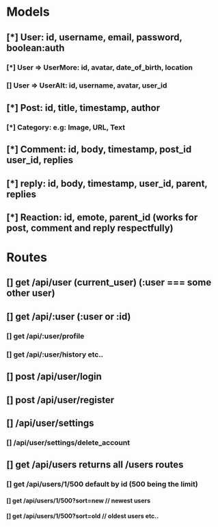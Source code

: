 # Models

## [*] User: id, username, email, password, boolean:auth
### [*] User => UserMore: id, avatar, date_of_birth, location
### [] User => UserAlt: id, username, avatar, user_id


## [*] Post: id, title, timestamp, author
### [*] Category: e.g: Image, URL, Text

## [*] Comment: id, body, timestamp, post_id user_id, replies
## [*] reply: id, body, timestamp, user_id, parent, replies

## [*] Reaction: id, emote, parent_id    (works for post, comment and reply respectfully)



# Routes

## [] get /api/user    (current_user) (:user === some other user)
## [] get /api/:user     (:user or :id)
### [] get /api/:user/profile
### [] get /api/:user/history   etc..

## [] post /api/user/login
## [] post /api/user/register


## [] /api/user/settings
### [] /api/user/settings/delete_account


## [] get /api/users     returns all /users routes
### [] get /api/users/1/500  default by id  (500 being the limit)
#### [] get /api/users/1/500?sort=new   // newest users
#### [] get /api/users/1/500?sort=old   // oldest users    etc..
